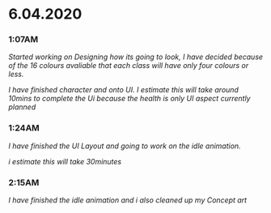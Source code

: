 # 6.04.2020
### 1:07AM

*Started working on Designing how its going to look, I have decided because of the 16 colours avaliable that each class will have only four colours or less.*

*I have finished character and onto UI. 
I estimate this will take around 10mins to complete the Ui because the health is only UI aspect currently planned*

### 1:24AM

*I have finished the UI Layout and going to work on the idle animation.*

*i estimate this will take 30minutes*

### 2:15AM

*I have finished the idle animation and i also cleaned up my Concept art*
